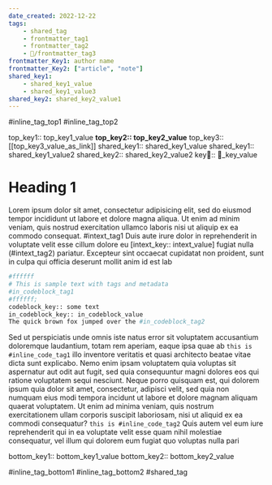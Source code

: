 ```yaml
---
date_created: 2022-12-22
tags:
    - shared_tag
    - frontmatter_tag1
    - frontmatter_tag2
    - 📅/frontmatter_tag3
frontmatter_Key1: author name
frontmatter_Key2: ["article", "note"]
shared_key1:
    - shared_key1_value
    - shared_key1_value3
shared_key2: shared_key2_value1
---
```


#inline_tag_top1 #inline_tag_top2

top_key1:: top_key1_value
**top_key2:: top_key2_value**
top_key3:: [[top_key3_value_as_link]]
shared_key1:: shared_key1_value
shared_key1:: shared_key1_value2
shared_key2:: shared_key2_value2
key📅:: 📅_key_value

# Heading 1

Lorem ipsum dolor sit amet, consectetur adipisicing elit, sed do eiusmod tempor incididunt ut labore et dolore magna aliqua. Ut enim ad minim veniam, quis nostrud exercitation ullamco laboris nisi ut aliquip ex ea commodo consequat. #intext_tag1 Duis aute irure dolor in reprehenderit in voluptate velit esse cillum dolore eu [intext_key:: intext_value] fugiat nulla (#intext_tag2) pariatur. Excepteur sint occaecat cupidatat non proident, sunt in culpa qui officia deserunt mollit anim id est lab

```python
#ffffff
# This is sample text with tags and metadata
#in_codeblock_tag1
#ffffff;
codeblock_key:: some text
in_codeblock_key:: in_codeblock_value
The quick brown fox jumped over the #in_codeblock_tag2
```

Sed ut perspiciatis unde omnis iste natus error sit voluptatem accusantium doloremque laudantium, totam rem aperiam, eaque ipsa quae ab `this is #inline_code_tag1` illo inventore veritatis et quasi architecto beatae vitae dicta sunt explicabo. Nemo enim ipsam voluptatem quia voluptas sit aspernatur aut odit aut fugit, sed quia consequuntur magni dolores eos qui ratione voluptatem sequi nesciunt. Neque porro quisquam est, qui dolorem ipsum quia dolor sit amet, consectetur, adipisci velit, sed quia non numquam eius modi tempora incidunt ut labore et dolore magnam aliquam quaerat voluptatem. Ut enim ad minima veniam, quis nostrum exercitationem ullam corporis suscipit laboriosam, nisi ut aliquid ex ea commodi consequatur? `this is #inline_code_tag2` Quis autem vel eum iure reprehenderit qui in ea voluptate velit esse quam nihil molestiae consequatur, vel illum qui dolorem eum fugiat quo voluptas nulla pari

bottom_key1:: bottom_key1_value
bottom_key2:: bottom_key2_value

#inline_tag_bottom1
#inline_tag_bottom2
#shared_tag
